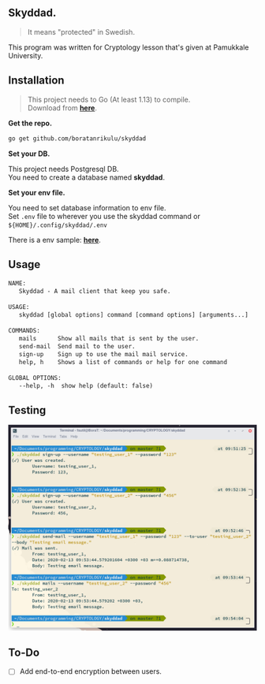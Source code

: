 ## Skyddad.

> It means "protected" in Swedish.

This program was written for Cryptology lesson that's given at Pamukkale University.

## Installation

> This project needs to Go (At least 1.13) to compile.  
  Download from [**here**](https://golang.org/dl/).

**Get the repo.**

```bash
go get github.com/boratanrikulu/skyddad
```

**Set your DB.**

This project needs Postgresql DB.  
You need to create a database named **skyddad**.

**Set your env file.**

You need to set database information to env file.  
Set `.env` file to wherever you use the skyddad command or `${HOME}/.config/skyddad/.env`

There is a env sample: [**here**](/env.sample).

## Usage

```
NAME:
   Skyddad - A mail client that keep you safe.

USAGE:
   skyddad [global options] command [command options] [arguments...]

COMMANDS:
   mails      Show all mails that is sent by the user.
   send-mail  Send mail to the user.
   sign-up    Sign up to use the mail mail service.
   help, h    Shows a list of commands or help for one command

GLOBAL OPTIONS:
   --help, -h  show help (default: false)
```

## Testing

![testing](example.png)

## To-Do

- [ ] Add end-to-end encryption between users.
